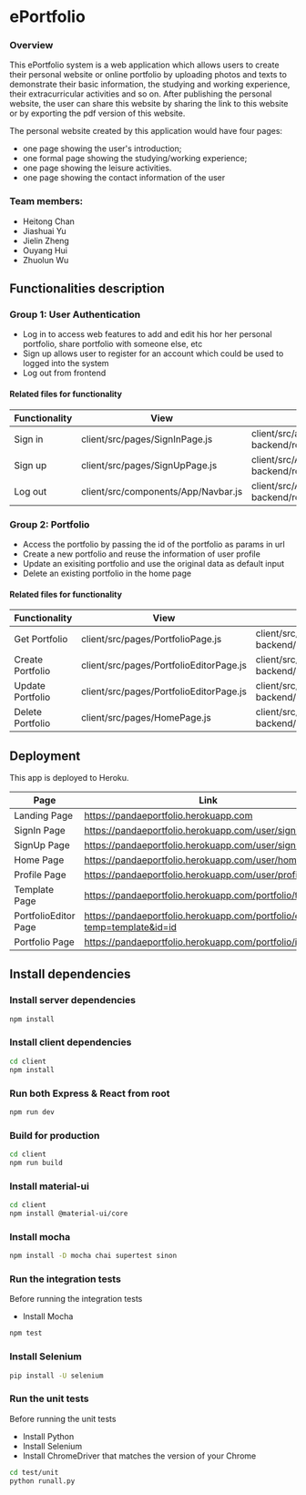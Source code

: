 # ePortfolio

### Overview
This ePortfolio system  is a web application which allows users to create their personal website or online portfolio by uploading photos and texts to demonstrate their basic information, the studying and working experience, their extracurricular activities and so on. After publishing the personal website, the user can share this website by sharing the link to this website or by exporting the pdf version of this website.

The personal website created by this application would have four pages: 
- one page showing the user's introduction; 
- one formal page showing the studying/working experience; 
- one page showing the leisure activities.
- one page showing the contact information of the user


### Team members:

- Heitong Chan
- Jiashuai Yu
- Jielin Zheng
- Ouyang Hui
- Zhuolun Wu


## Functionalities description

### Group 1: User Authentication

- Log in to access web features to add and edit his hor her personal portfolio, share portfolio with someone else, etc
- Sign up allows user to register for an account which could be used to logged into the system
- Log out from frontend


#### Related files for functionality

| Functionality | View                            | Route                                                        | Controller                            | Model                   |
| ------------- | ------------------------------- | ------------------------------------------------------------ | ------------------------------------- | ----------------------- |
| Sign in     | client/src/pages/SignInPage.js  | client/src/api/userAPI.js<br />backend/routes/usersRouter.js | backend/controllers/usersContrller.js| backend/models/User.js |
| Sign up     | client/src/pages/SignUpPage.js  | client/src/API/userAPI.js<br />backend/routers/usersRouter.js | backend/controllers/usersContrller.js|backend/models/User.js |
| Log out     | client/src/components/App/Navbar.js | client/src/API/userAPI.js<br />backend/routers/usersRouter.  | backend/controllers/usersContrller.js|backend/models/User.js |

### Group 2: Portfolio

- Access the portfolio by passing the id of the portfolio as params in url
- Create a new portfolio and reuse the information of user profile
- Update an exisiting portfolio and use the original data as default input
- Delete an existing portfolio in the home page


#### Related files for functionality

| Functionality | View                            | Route                                                        | Controller                            | Model                   |
| ------------- | ------------------------------- | ------------------------------------------------------------ | ------------------------------------- | ----------------------- |
| Get Portfolio | client/src/pages/PortfolioPage.js| client/src/api/portfolioAPI.js<br />backend/routes/portfoliosRouter.js | backend/controllers/portfoliosContrller.js| backend/models/Portfolio.js |
| Create Portfolio       | client/src/pages/PortfolioEditorPage.js  | client/src/API/portfolioAPI.js<br />backend/routers/portfoliosRouter.js | backend/controllers/portfoliosContrller.js | backend/models/Portfolio.js<br />backend/models/User.js|
| Update Portfolio      | client/src/pages/PortfolioEditorPage.js   | client/src/API/portfolioAPI.js<br />backend/routers/portfoliosRouter.js | backend/controllers/portfoliosContrller.js | backend/models/Portfolio.js <br />backend/models/User.js|
| Delete Portfolio      | client/src/pages/HomePage.js   | client/src/API/portfolioAPI.js<br />backend/routers/portfoliosRouter.js | backend/controllers/portfoliosContrller.js | backend/models/Portfolio.js<br />backend/models/User.js |

## Deployment
This app is deployed to Heroku. 

| Page          | Link                            | 
| ------------- | ------------------------------- |
| Landing Page     | https://pandaeportfolio.herokuapp.com  |
| SignIn Page     | https://pandaeportfolio.herokuapp.com/user/signin | 
| SignUp Page      |https://pandaeportfolio.herokuapp.com/user/signup |
| Home Page   |  https://pandaeportfolio.herokuapp.com/user/home  |
| Profile Page  | https://pandaeportfolio.herokuapp.com/user/profile |  
| Template Page |  https://pandaeportfolio.herokuapp.com/portfolio/template| 
| PortfolioEditor Page | https://pandaeportfolio.herokuapp.com/portfolio/editor?temp=template&id=id | 
| Portfolio Page | https://pandaeportfolio.herokuapp.com/portfolio/id | 


## Install dependencies

### Install server dependencies

```bash
npm install
```

### Install client dependencies

```bash
cd client
npm install
```

### Run both Express & React from root

```bash
npm run dev
```

### Build for production

```bash
cd client
npm run build
```

### Install material-ui

```bash
cd client
npm install @material-ui/core
```

### Install mocha

```bash
npm install -D mocha chai supertest sinon
```

### Run the integration tests

Before running the integration tests
- Install Mocha

```bash
npm test
```

### Install Selenium

```bash
pip install -U selenium
```

### Run the unit tests

Before running the unit tests
- Install Python
- Install Selenium
- Install ChromeDriver that matches the version of your Chrome

```bash
cd test/unit
python runall.py
```
